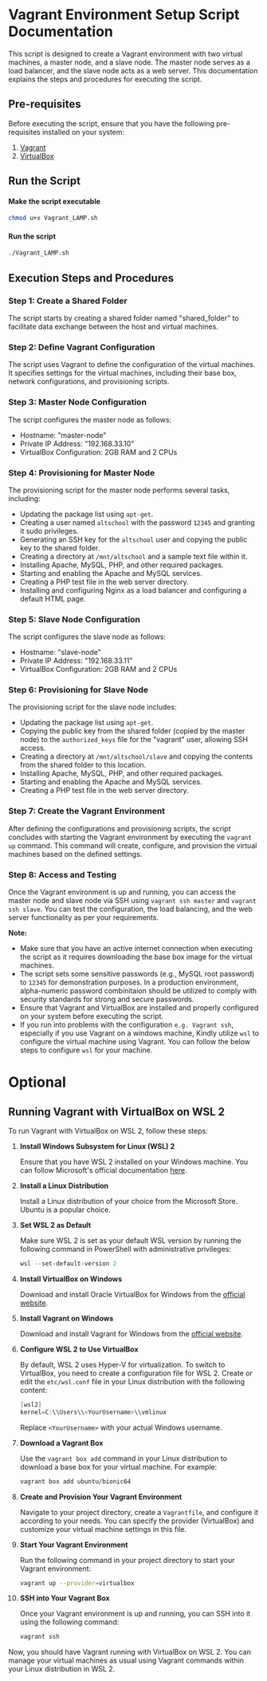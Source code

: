 # Vagrant Environment Setup Script Documentation

This script is designed to create a Vagrant environment with two virtual machines, a master node, and a slave node. The master node serves as a load balancer, and the slave node acts as a web server. This documentation explains the steps and procedures for executing the script.

## Pre-requisites

Before executing the script, ensure that you have the following pre-requisites installed on your system:

1. [Vagrant](https://www.vagrantup.com/)
2. [VirtualBox](https://www.virtualbox.org/)

## Run the Script

#### Make the script executable
```bash
chmod u+x Vagrant_LAMP.sh
```

#### Run the script
```bash
./Vagrant_LAMP.sh
```

## Execution Steps and Procedures

### Step 1: Create a Shared Folder

The script starts by creating a shared folder named "shared_folder" to facilitate data exchange between the host and virtual machines.

### Step 2: Define Vagrant Configuration

The script uses Vagrant to define the configuration of the virtual machines. It specifies settings for the virtual machines, including their base box, network configurations, and provisioning scripts.

### Step 3: Master Node Configuration

The script configures the master node as follows:

- Hostname: "master-node"
- Private IP Address: "192.168.33.10"
- VirtualBox Configuration: 2GB RAM and 2 CPUs

### Step 4: Provisioning for Master Node

The provisioning script for the master node performs several tasks, including:

- Updating the package list using `apt-get`.
- Creating a user named ``altschool`` with the password ``12345`` and granting it sudo privileges.
- Generating an SSH key for the ``altschool`` user and copying the public key to the shared folder.
- Creating a directory at `/mnt/altschool` and a sample text file within it.
- Installing Apache, MySQL, PHP, and other required packages.
- Starting and enabling the Apache and MySQL services.
- Creating a PHP test file in the web server directory.
- Installing and configuring Nginx as a load balancer and configuring a default HTML page.

### Step 5: Slave Node Configuration

The script configures the slave node as follows:

- Hostname: "slave-node"
- Private IP Address: "192.168.33.11"
- VirtualBox Configuration: 2GB RAM and 2 CPUs

### Step 6: Provisioning for Slave Node

The provisioning script for the slave node includes:

- Updating the package list using `apt-get`.
- Copying the public key from the shared folder (copied by the master node) to the `authorized_keys` file for the "vagrant" user, allowing SSH access.
- Creating a directory at `/mnt/altschool/slave` and copying the contents from the shared folder to this location.
- Installing Apache, MySQL, PHP, and other required packages.
- Starting and enabling the Apache and MySQL services.
- Creating a PHP test file in the web server directory.

### Step 7: Create the Vagrant Environment

After defining the configurations and provisioning scripts, the script concludes with starting the Vagrant environment by executing the `vagrant up` command. This command will create, configure, and provision the virtual machines based on the defined settings.

### Step 8: Access and Testing

Once the Vagrant environment is up and running, you can access the master node and slave node via SSH using `vagrant ssh master` and `vagrant ssh slave`. You can test the configuration, the load balancing, and the web server functionality as per your requirements.

**Note:**

- Make sure that you have an active internet connection when executing the script as it requires downloading the base box image for the virtual machines.
- The script sets some sensitive passwords (e.g., MySQL root password) to ``12345`` for demonstration purposes. In a production environment, alpha-numeric password combinitaion should be utilized to comply with security standards for strong and secure passwords.
- Ensure that Vagrant and VirtualBox are installed and properly configured on your system before executing the script.
- If you run into problems with the configuration ``e.g. Vagrant ssh``, especially if you use Vagrant on a windows machine, Kindly utilize ``wsl`` to configure the virtual machine using Vagrant. You can follow the below steps to configure ``wsl`` for your machine.





# Optional

## Running Vagrant with VirtualBox on WSL 2

To run Vagrant with VirtualBox on WSL 2, follow these steps:

1. **Install Windows Subsystem for Linux (WSL) 2**

    Ensure that you have WSL 2 installed on your Windows machine. You can follow Microsoft's official documentation [here](https://docs.microsoft.com/en-us/windows/wsl/install-wsl2).

2. **Install a Linux Distribution**

    Install a Linux distribution of your choice from the Microsoft Store. Ubuntu is a popular choice.

3. **Set WSL 2 as Default**

    Make sure WSL 2 is set as your default WSL version by running the following command in PowerShell with administrative privileges:

    ```Powershell
    wsl --set-default-version 2
    ```

4. **Install VirtualBox on Windows**

    Download and install Oracle VirtualBox for Windows from the [official website](https://www.virtualbox.org/wiki/Downloads).

5. **Install Vagrant on Windows**

    Download and install Vagrant for Windows from the [official website](https://www.vagrantup.com/downloads).

6. **Configure WSL 2 to Use VirtualBox**

    By default, WSL 2 uses Hyper-V for virtualization. To switch to VirtualBox, you need to create a configuration file for WSL 2. Create or edit the `etc/wsl.conf` file in your Linux distribution with the following content:

    ```powershell
    [wsl2]
    kernel=C:\\Users\\<YourUsername>\\vmlinux
    ```
    
    Replace `<YourUsername>` with your actual Windows username.

7. **Download a Vagrant Box**

    Use the `vagrant box add` command in your Linux distribution to download a base box for your virtual machine. For example:
    
    ```bash
    vagrant box add ubuntu/bionic64
    ```
    

8. **Create and Provision Your Vagrant Environment**

    Navigate to your project directory, create a `Vagrantfile`, and configure it according to your needs. You can specify the provider (VirtualBox) and customize your virtual machine settings in this file.

9. **Start Your Vagrant Environment**

    Run the following command in your project directory to start your Vagrant environment:

    ```bash
    vagrant up --provider=virtualbox
    ```
    

10. **SSH into Your Vagrant Box**

    Once your Vagrant environment is up and running, you can SSH into it using the following command:

    ```bash
    vagrant ssh
    ```
    
Now, you should have Vagrant running with VirtualBox on WSL 2. You can manage your virtual machines as usual using Vagrant commands within your Linux distribution in WSL 2.